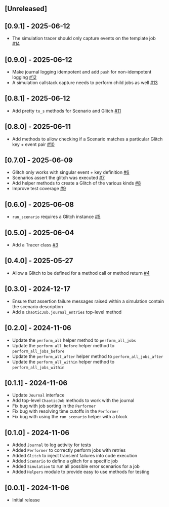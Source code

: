 ## [Unreleased]

## [0.9.1] - 2025-06-12

- The simulation tracer should only capture events on the template job [#14](https://github.com/fractaledmind/chaotic_job/pull/14)

## [0.9.0] - 2025-06-12

- Make journal logging idempotent and add `push` for non-idempotent logging [#12](https://github.com/fractaledmind/chaotic_job/pull/12)
- A simulation callstack capture needs to perform child jobs as well [#13](https://github.com/fractaledmind/chaotic_job/pull/13)

## [0.8.1] - 2025-06-12

- Add pretty `to_s` methods for Scenario and Glitch [#11](https://github.com/fractaledmind/chaotic_job/pull/11)

## [0.8.0] - 2025-06-11

- Add methods to allow checking if a Scenario matches a particular Glitch key + event pair [#10](https://github.com/fractaledmind/chaotic_job/pull/10)

## [0.7.0] - 2025-06-09

- Glitch only works with singular event + key definition [#6](https://github.com/fractaledmind/chaotic_job/pull/6)
- Scenarios assert the glitch was executed [#7](https://github.com/fractaledmind/chaotic_job/pull/7)
- Add helper methods to create a Glitch of the various kinds [#8](https://github.com/fractaledmind/chaotic_job/pull/8)
- Improve test coverage [#9](https://github.com/fractaledmind/chaotic_job/pull/9)

## [0.6.0] - 2025-06-08

- `run_scenario` requires a Glitch instance [#5](https://github.com/fractaledmind/chaotic_job/pull/5)

## [0.5.0] - 2025-06-04

- Add a Tracer class [#3](https://github.com/fractaledmind/chaotic_job/pull/3)

## [0.4.0] - 2025-05-27

- Allow a Glitch to be defined for a method call or method return [#4](https://github.com/fractaledmind/chaotic_job/pull/4)

## [0.3.0] - 2024-12-17

- Ensure that assertion failure messages raised within a simulation contain the scenario description
- Add a `ChaoticJob.journal_entries` top-level method

## [0.2.0] - 2024-11-06

- Update the `perform_all` helper method to `perform_all_jobs`
- Update the `perform_all_before` helper method to `perform_all_jobs_before`
- Update the `perform_all_after` helper method to `perform_all_jobs_after`
- Update the `perform_all_within` helper method to `perform_all_jobs_within`

## [0.1.1] - 2024-11-06

- Update `Journal` interface
- Add top-level `ChaoticJob` methods to work with the journal
- Fix bug with job sorting in the `Performer`
- Fix bug with resolving time cutoffs in the `Performer`
- Fix bug with using the `run_scenario` helper with a block

## [0.1.0] - 2024-11-06

- Added `Journal` to log activity for tests
- Added `Performer` to correctly perform jobs with retries
- Added `Glitch` to inject transient failures into code execution
- Added `Scenario` to define a glitch for a specific job
- Added `Simulation` to run all possible error scenarios for a job
- Added `Helpers` module to provide easy to use methods for testing

## [0.0.1] - 2024-11-06

- Initial release
